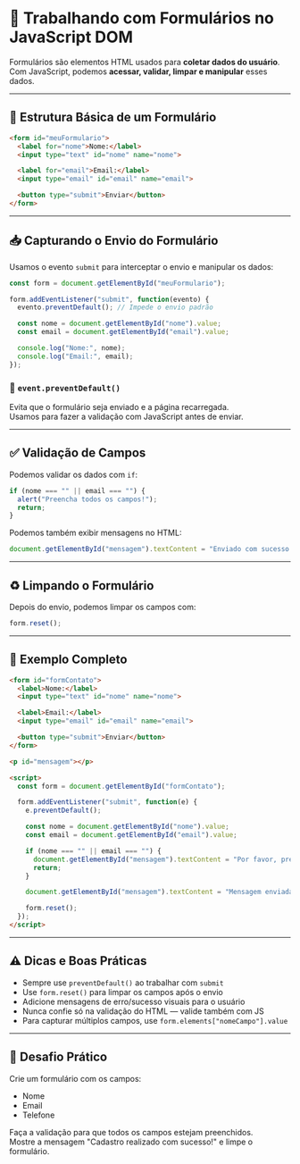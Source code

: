 
# 📝 Trabalhando com Formulários no JavaScript DOM

Formulários são elementos HTML usados para **coletar dados do usuário**.  
Com JavaScript, podemos **acessar, validar, limpar e manipular** esses dados.

---

## 📌 Estrutura Básica de um Formulário

```html
<form id="meuFormulario">
  <label for="nome">Nome:</label>
  <input type="text" id="nome" name="nome">

  <label for="email">Email:</label>
  <input type="email" id="email" name="email">

  <button type="submit">Enviar</button>
</form>
```

---

## 📥 Capturando o Envio do Formulário

Usamos o evento `submit` para interceptar o envio e manipular os dados:

```javascript
const form = document.getElementById("meuFormulario");

form.addEventListener("submit", function(evento) {
  evento.preventDefault(); // Impede o envio padrão

  const nome = document.getElementById("nome").value;
  const email = document.getElementById("email").value;

  console.log("Nome:", nome);
  console.log("Email:", email);
});
```

### 🔐 `event.preventDefault()`
Evita que o formulário seja enviado e a página recarregada.  
Usamos para fazer a validação com JavaScript antes de enviar.

---

## ✅ Validação de Campos

Podemos validar os dados com `if`:

```javascript
if (nome === "" || email === "") {
  alert("Preencha todos os campos!");
  return;
}
```

Podemos também exibir mensagens no HTML:

```javascript
document.getElementById("mensagem").textContent = "Enviado com sucesso!";
```

---

## ♻️ Limpando o Formulário

Depois do envio, podemos limpar os campos com:

```javascript
form.reset();
```

---

## 🧪 Exemplo Completo

```html
<form id="formContato">
  <label>Nome:</label>
  <input type="text" id="nome" name="nome">

  <label>Email:</label>
  <input type="email" id="email" name="email">

  <button type="submit">Enviar</button>
</form>

<p id="mensagem"></p>

<script>
  const form = document.getElementById("formContato");

  form.addEventListener("submit", function(e) {
    e.preventDefault();

    const nome = document.getElementById("nome").value;
    const email = document.getElementById("email").value;

    if (nome === "" || email === "") {
      document.getElementById("mensagem").textContent = "Por favor, preencha todos os campos.";
      return;
    }

    document.getElementById("mensagem").textContent = "Mensagem enviada com sucesso!";

    form.reset();
  });
</script>
```

---

## ⚠️ Dicas e Boas Práticas

- Sempre use `preventDefault()` ao trabalhar com `submit`
- Use `form.reset()` para limpar os campos após o envio
- Adicione mensagens de erro/sucesso visuais para o usuário
- Nunca confie só na validação do HTML — valide também com JS
- Para capturar múltiplos campos, use `form.elements["nomeCampo"].value`

---

## 🚀 Desafio Prático

Crie um formulário com os campos:

- Nome
- Email
- Telefone

Faça a validação para que todos os campos estejam preenchidos.  
Mostre a mensagem "Cadastro realizado com sucesso!" e limpe o formulário.

